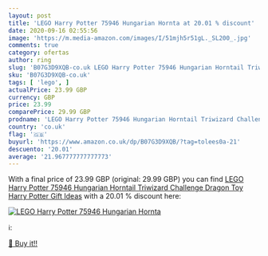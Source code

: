 ```yaml
---
layout: post
title: 'LEGO Harry Potter 75946 Hungarian Hornta at 20.01 % discount'
date: 2020-09-16 02:55:56
image: 'https://m.media-amazon.com/images/I/51mjh5r51gL._SL200_.jpg'
comments: true
category: ofertas
author: ring
slug: 'B07G3D9XQB-co.uk LEGO Harry Potter 75946 Hungarian Horntail Triwizard...'
sku: 'B07G3D9XQB-co.uk'
tags: [ 'lego', ]
actualPrice: 23.99 GBP
currency: GBP
price: 23.99
comparePrice: 29.99 GBP
prodname: 'LEGO Harry Potter 75946 Hungarian Horntail Triwizard Challenge Dragon Toy  Harry Potter Gift Ideas'
country: 'co.uk'
flag: '🇬🇧'
buyurl: 'https://www.amazon.co.uk/dp/B07G3D9XQB/?tag=tolees0a-21'
descuento: '20.01'
average: '21.967777777777773'
---
```


With a final price of 23.99 GBP (original: 29.99 GBP) you can find [LEGO Harry Potter 75946 Hungarian Horntail Triwizard Challenge Dragon Toy  Harry Potter Gift Ideas](https://www.amazon.co.uk/dp/B07G3D9XQB/?tag=tolees0a-21) with a  20.01 % discount here:

[![LEGO Harry Potter 75946 Hungarian Hornta](https://m.media-amazon.com/images/I/51mjh5r51gL._SL200_.jpg)](https://www.amazon.co.uk/dp/B07G3D9XQB/?tag=tolees0a-21)

ℹ️:


[🛒 Buy it!!](https://www.amazon.co.uk/dp/B07G3D9XQB/?tag=tolees0a-21)
